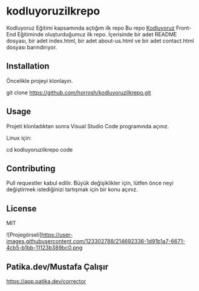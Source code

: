 # kodluyoruzilkrepo
Kodluyoruz Eğitimi kapsamında açtığım ilk repo
Bu repo [Kodluyoruz](http://kodluyoruz.org/tr/kodluyoruz/) Front-End Eğitiminde oluşturduğumuz ilk repo. İçerisinde bir adet README dosyası, bir adet index.html, bir adet about-us.html ve bir adet contact.html dosyası barındırıyor.

## Installation
Öncelikle projeyi klonlayın.

git clone https://github.com/horrosh/kodluyoruzilkrepo.git

## Usage
Projeti klonladıktan sonra Visual Studio Code programında açınız.

Linux için:

cd kodluyoruzilkrepo
code

## Contributing
Pull requestler kabul edilir. Büyük değişiklikler için, lütfen önce neyi değiştirmek istediğinizi tartışmak için bir konu açınız.

## License
MIT


![Projegörseli]https://user-images.githubusercontent.com/123302788/214692336-1d91b1a7-6671-4cb5-b1bb-11123b389bc0.png

## Patika.dev/Mustafa Çalışır
https://app.patika.dev/corrector
